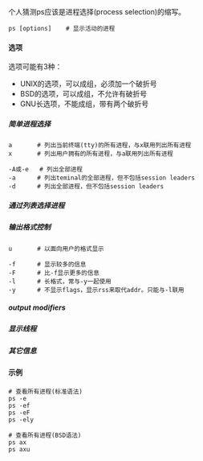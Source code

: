 个人猜测ps应该是进程选择(process selection)的缩写。

```
ps [options] 	# 显示活动的进程
```

#### 选项

选项可能有3种：

- UNIX的选项，可以成组，必须加一个破折号
- BSD的选项，可以成组，不允许有破折号
- GNU长选项，不能成组，带有两个破折号

##### 简单进程选择

```
a		# 列出当前终端(tty)的所有进程，与x联用列出所有进程
x		# 列出用户拥有的所有进程，与a联用列出所有进程

-A或-e	# 列出全部进程  
-a		# 列出teminal的全部进程，但不包括session leaders  
-d		# 列出全部进程，但不包括session leaders   
```

##### 通过列表选择进程

##### 输出格式控制

```
u		# 以面向用户的格式显示

-f		# 显示较多的信息
-F		# 比-f显示更多的信息
-l		# 长格式，常与-y一起使用
-y		# 不显示flags，显示rss来取代addr。只能与-l联用
```



##### output modifiers

##### 显示线程

##### 其它信息

#### 示例

```
# 查看所有进程(标准语法)
ps -e
ps -ef
ps -eF
ps -ely

# 查看所有进程(BSD语法)
ps ax
ps axu
```